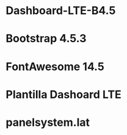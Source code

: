 # Dashboard-LTE-B4.5
# Bootstrap 4.5.3
# FontAwesome 14.5
# Plantilla Dashoard LTE
# panelsystem.lat